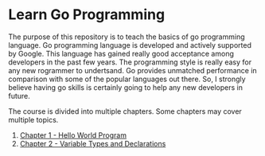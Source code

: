 # Learn Go Programming

The purpose of this repository is to teach the basics of go programming language. Go programming language is developed and actively supported by Google. This language has gained really good acceptance among developers in the past few years. The programming style is really easy for any new rogrammer to undertsand. Go provides unmatched performance in comparison with some of the popular languages out there. So, I strongly believe having go skills is certainly going to help any new developers in future.

The course is divided into multiple chapters. Some chapters may cover multiple topics.

1. [Chapter 1 - Hello World Program](https://github.com/jithumohandas/learngo/tree/main/chapter1)
1. [Chapter 2 - Variable Types and Declarations](https://github.com/jithumohandas/learngo/tree/main/chapter2)
